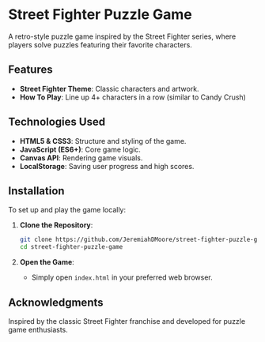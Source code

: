 # Street Fighter Puzzle Game

A retro-style puzzle game inspired by the Street Fighter series, where players solve puzzles featuring their favorite characters.

## Features

- **Street Fighter Theme**: Classic characters and artwork.
- **How To Play**: Line up 4+ characters in a row (similar to Candy Crush)

## Technologies Used

- **HTML5 & CSS3**: Structure and styling of the game.
- **JavaScript (ES6+)**: Core game logic.
- **Canvas API**: Rendering game visuals.
- **LocalStorage**: Saving user progress and high scores.

## Installation

To set up and play the game locally:

1. **Clone the Repository**:
   ```bash
   git clone https://github.com/JeremiahDMoore/street-fighter-puzzle-game.git
   cd street-fighter-puzzle-game
   ```

2. **Open the Game**:
   - Simply open `index.html` in your preferred web browser.

## Acknowledgments

Inspired by the classic Street Fighter franchise and developed for puzzle game enthusiasts.
